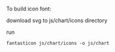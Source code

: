 To build icon font:

download svg to js/chart/icons directory

run

```fantasticon js/chart/icons -o js/chart```
